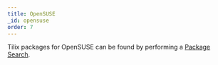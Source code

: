 ```yaml
---
title: OpenSUSE
_id: opensuse
order: 7
---
```

Tilix packages for OpenSUSE can be found by performing a [Package Search](https://software.opensuse.org/package/tilix).
